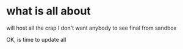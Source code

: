 # what is all about
will host all the crap I don't want anybody to see
final from sandbox

OK, is time to update all